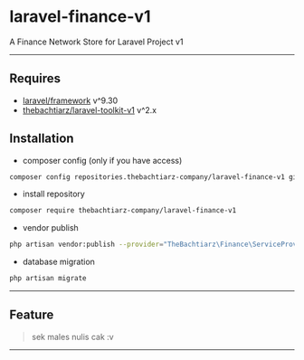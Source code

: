 # laravel-finance-v1
A Finance Network Store for Laravel Project v1

-------
## Requires
- [laravel/framework](https://github.com/laravel/framework/) v^9.30
- [thebachtiarz/laravel-toolkit-v1](https://github.com/thebachtiarz/laravel-toolkit-v1/) v^2.x

## Installation
- composer config (only if you have access)
```bash
composer config repositories.thebachtiarz-company/laravel-finance-v1 git git@github.com:thebachtiarz-company/laravel-finance-v1.git
```

- install repository
```bash
composer require thebachtiarz-company/laravel-finance-v1
```

- vendor publish
```bash
php artisan vendor:publish --provider="TheBachtiarz\Finance\ServiceProvider"
```

- database migration
``` bash
php artisan migrate
```

-------
## Feature

> sek males nulis cak :v
-------
